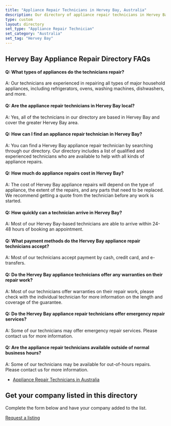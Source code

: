 ```yaml
---
title: "Appliance Repair Technicians in Hervey Bay, Australia"
description: Our directory of appliance repair technicians in Hervey Bay makes it easy for you to find a skilled professional to help with all your household appliance repairs. We've compiled a list of qualified technicians who are up-to-date with the latest technologies and ready to assist with any repair needs.
type: custom
layout: directory
set_type: "Appliance Repair Technician"
set_category: "Australia"
set_tag: "Hervey Bay"
---
```

<h2>Hervey Bay Appliance Repair Directory FAQs</h2>
<h4>Q: What types of appliances do the technicians repair?</h4>
<p>A: Our technicians are experienced in repairing all types of major household appliances, including refrigerators, ovens, washing machines, dishwashers, and more.</p>
<h4>Q: Are the appliance repair technicians in Hervey Bay local?</h4>
<p>A: Yes, all of the technicians in our directory are based in Hervey Bay and cover the greater Hervey Bay area.</p>
<h4>Q: How can I find an appliance repair technician in Hervey Bay?</h4>
<p>A: You can find a Hervey Bay appliance repair technician by searching through our directory. Our directory includes a list of qualified and experienced technicians who are available to help with all kinds of appliance repairs.</p>
<h4>Q: How much do appliance repairs cost in Hervey Bay?</h4>
<p>A: The cost of Hervey Bay appliance repairs will depend on the type of appliance, the extent of the repairs, and any parts that need to be replaced. We recommend getting a quote from the technician before any work is started.</p>
<h4>Q: How quickly can a technician arrive in Hervey Bay?</h4>
<p>A: Most of our Hervey Bay-based technicians are able to arrive within 24-48 hours of booking an appointment.</p>
<h4>Q: What payment methods do the Hervey Bay appliance repair technicians accept?</h4>
<p>A: Most of our technicians accept payment by cash, credit card, and e-transfers.</p>
<h4>Q: Do the Hervey Bay appliance technicians offer any warranties on their repair work?</h4>
<p>A: Most of our technicians offer warranties on their repair work, please check with the individual technician for more information on the length and coverage of the guarantee.</p>
<h4>Q: Do the Hervey Bay appliance repair technicians offer emergency repair services?</h4>
<p>A: Some of our technicians may offer emergency repair services. Please contact us for more information.</p>
<h4>Q: Are the appliance repair technicians available outside of normal business hours?</h4>
<p>A: Some of our technicians may be available for out-of-hours repairs. Please contact us for more information.</p>
<ul>
    <li><a href="/pages/appliance-repair-technicians/australia">Appliance Repair Technicians in Australia</a></li>
</ul>
<div class="listing-cta">
    <h2>Get your company listed in this directory</h2>
    <p>Complete the form below and have your company added to the list.</p>
    <a class="btn btn-primary" href="/appliance-service-and-supply-listing-request">Request a listing</a>
</div>